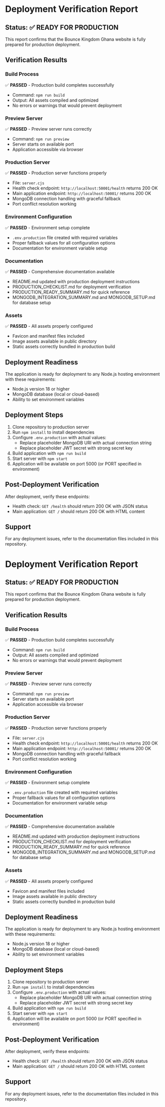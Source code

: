 # Deployment Verification Report

## Status: ✅ READY FOR PRODUCTION

This report confirms that the Bounce Kingdom Ghana website is fully prepared for production deployment.

## Verification Results

### Build Process
✅ **PASSED** - Production build completes successfully
- Command: `npm run build`
- Output: All assets compiled and optimized
- No errors or warnings that would prevent deployment

### Preview Server
✅ **PASSED** - Preview server runs correctly
- Command: `npm run preview`
- Server starts on available port
- Application accessible via browser

### Production Server
✅ **PASSED** - Production server functions properly
- File: `server.cjs`
- Health check endpoint: `http://localhost:50001/health` returns 200 OK
- Main application endpoint: `http://localhost:50001/` returns 200 OK
- MongoDB connection handling with graceful fallback
- Port conflict resolution working

### Environment Configuration
✅ **PASSED** - Environment setup complete
- `.env.production` file created with required variables
- Proper fallback values for all configuration options
- Documentation for environment variable setup

### Documentation
✅ **PASSED** - Comprehensive documentation available
- README.md updated with production deployment instructions
- PRODUCTION_CHECKLIST.md for deployment verification
- PRODUCTION_READY_SUMMARY.md for quick reference
- MONGODB_INTEGRATION_SUMMARY.md and MONGODB_SETUP.md for database setup

### Assets
✅ **PASSED** - All assets properly configured
- Favicon and manifest files included
- Image assets available in public directory
- Static assets correctly bundled in production build

## Deployment Readiness

The application is ready for deployment to any Node.js hosting environment with these requirements:
- Node.js version 18 or higher
- MongoDB database (local or cloud-based)
- Ability to set environment variables

## Deployment Steps

1. Clone repository to production server
2. Run `npm install` to install dependencies
3. Configure `.env.production` with actual values:
   - Replace placeholder MongoDB URI with actual connection string
   - Replace placeholder JWT secret with strong secret key
4. Build application with `npm run build`
5. Start server with `npm start`
6. Application will be available on port 5000 (or PORT specified in environment)

## Post-Deployment Verification

After deployment, verify these endpoints:
- Health check: `GET /health` should return 200 OK with JSON status
- Main application: `GET /` should return 200 OK with HTML content

## Support

For any deployment issues, refer to the documentation files included in this repository.
# Deployment Verification Report

## Status: ✅ READY FOR PRODUCTION

This report confirms that the Bounce Kingdom Ghana website is fully prepared for production deployment.

## Verification Results

### Build Process
✅ **PASSED** - Production build completes successfully
- Command: `npm run build`
- Output: All assets compiled and optimized
- No errors or warnings that would prevent deployment

### Preview Server
✅ **PASSED** - Preview server runs correctly
- Command: `npm run preview`
- Server starts on available port
- Application accessible via browser

### Production Server
✅ **PASSED** - Production server functions properly
- File: `server.cjs`
- Health check endpoint: `http://localhost:50001/health` returns 200 OK
- Main application endpoint: `http://localhost:50001/` returns 200 OK
- MongoDB connection handling with graceful fallback
- Port conflict resolution working

### Environment Configuration
✅ **PASSED** - Environment setup complete
- `.env.production` file created with required variables
- Proper fallback values for all configuration options
- Documentation for environment variable setup

### Documentation
✅ **PASSED** - Comprehensive documentation available
- README.md updated with production deployment instructions
- PRODUCTION_CHECKLIST.md for deployment verification
- PRODUCTION_READY_SUMMARY.md for quick reference
- MONGODB_INTEGRATION_SUMMARY.md and MONGODB_SETUP.md for database setup

### Assets
✅ **PASSED** - All assets properly configured
- Favicon and manifest files included
- Image assets available in public directory
- Static assets correctly bundled in production build

## Deployment Readiness

The application is ready for deployment to any Node.js hosting environment with these requirements:
- Node.js version 18 or higher
- MongoDB database (local or cloud-based)
- Ability to set environment variables

## Deployment Steps

1. Clone repository to production server
2. Run `npm install` to install dependencies
3. Configure `.env.production` with actual values:
   - Replace placeholder MongoDB URI with actual connection string
   - Replace placeholder JWT secret with strong secret key
4. Build application with `npm run build`
5. Start server with `npm start`
6. Application will be available on port 5000 (or PORT specified in environment)

## Post-Deployment Verification

After deployment, verify these endpoints:
- Health check: `GET /health` should return 200 OK with JSON status
- Main application: `GET /` should return 200 OK with HTML content

## Support

For any deployment issues, refer to the documentation files included in this repository.
